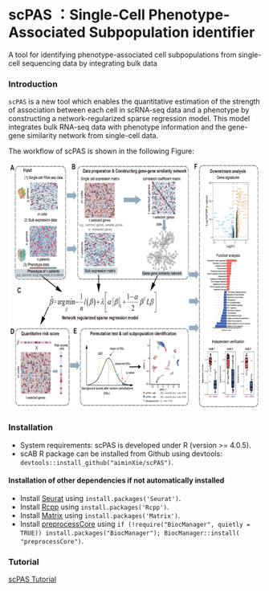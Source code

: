 # scPAS ：Single-Cell Phenotype-Associated Subpopulation identifier
 A tool for identifying phenotype-associated cell subpopulations from single-cell sequencing data by integrating bulk data
### Introduction ###
`scPAS` is a new tool which enables the quantitative estimation of the strength of association between each cell in scRNA-seq data and a phenotype by constructing a network-regularized sparse regression model. This model integrates bulk RNA-seq data with phenotype information and the gene-gene similarity network from single-cell data. 

The workflow of scPAS is shown in the following Figure:

<p align="center">
<img src=Flow_diagram.png height="492" width="700">
</p>

### Installation ###
* System requirements: scPAS is developed under R (version >= 4.0.5).
* scAB R package can be installed from Github using devtools: `devtools::install_github("aiminXie/scPAS")`.

#### Installation of other dependencies if not automatically installed
- Install [Seurat](https://github.com/satijalab/seurat) using `install.packages('Seurat')`.
- Install [Rcpp](https://cran.r-project.org/web/packages/Rcpp/index.html) using `install.packages('Rcpp')`.
- Install [Matrix](https://cran.r-project.org/web/packages/Matrix/index.html) using `install.packages('Matrix')`.
- Install [preprocessCore](https://www.bioconductor.org/packages/release/bioc/html/preprocessCore.html) using `if (!require("BiocManager", quietly = TRUE)) install.packages("BiocManager"); BiocManager::install( "preprocessCore")`.

### Tutorial ###
[scPAS Tutorial](https://github.com/aiminXie/scPAS/vignettes/Scissor_Tutorial.html)
